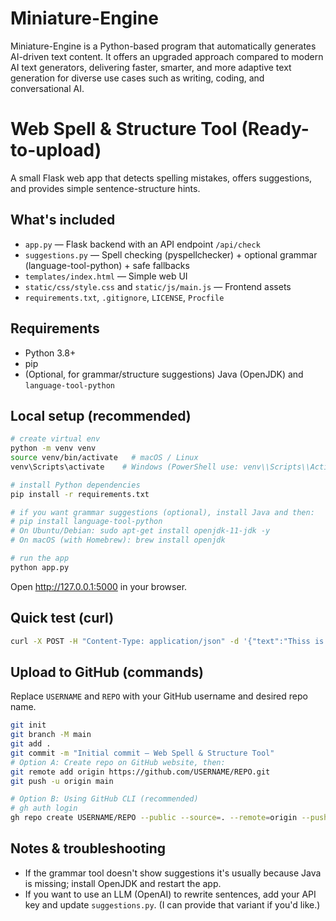 # Miniature-Engine
Miniature-Engine is a Python-based program that automatically generates AI-driven text content. It offers an upgraded approach compared to modern AI text generators, delivering faster, smarter, and more adaptive text generation for diverse use cases such as writing, coding, and conversational AI.
# Web Spell & Structure Tool (Ready-to-upload)

A small Flask web app that detects spelling mistakes, offers suggestions, and provides simple sentence-structure hints.

## What's included
- `app.py` — Flask backend with an API endpoint `/api/check`
- `suggestions.py` — Spell checking (pyspellchecker) + optional grammar (language-tool-python) + safe fallbacks
- `templates/index.html` — Simple web UI
- `static/css/style.css` and `static/js/main.js` — Frontend assets
- `requirements.txt`, `.gitignore`, `LICENSE`, `Procfile`

## Requirements
- Python 3.8+
- pip
- (Optional, for grammar/structure suggestions) Java (OpenJDK) and `language-tool-python`

## Local setup (recommended)

```bash
# create virtual env
python -m venv venv
source venv/bin/activate   # macOS / Linux
venv\Scripts\activate    # Windows (PowerShell use: venv\\Scripts\\Activate.ps1)

# install Python dependencies
pip install -r requirements.txt

# if you want grammar suggestions (optional), install Java and then:
# pip install language-tool-python
# On Ubuntu/Debian: sudo apt-get install openjdk-11-jdk -y
# On macOS (with Homebrew): brew install openjdk

# run the app
python app.py
```

Open http://127.0.0.1:5000 in your browser.

## Quick test (curl)
```bash
curl -X POST -H "Content-Type: application/json" -d '{"text":"Thiss is a smple sentense with very longsentence that might be splitted and was asked to check."}' http://127.0.0.1:5000/api/check
```

## Upload to GitHub (commands)
Replace `USERNAME` and `REPO` with your GitHub username and desired repo name.

```bash
git init
git branch -M main
git add .
git commit -m "Initial commit — Web Spell & Structure Tool"
# Option A: Create repo on GitHub website, then:
git remote add origin https://github.com/USERNAME/REPO.git
git push -u origin main

# Option B: Using GitHub CLI (recommended)
# gh auth login
gh repo create USERNAME/REPO --public --source=. --remote=origin --push
```

## Notes & troubleshooting
- If the grammar tool doesn't show suggestions it's usually because Java is missing; install OpenJDK and restart the app.
- If you want to use an LLM (OpenAI) to rewrite sentences, add your API key and update `suggestions.py`. (I can provide that variant if you'd like.)
